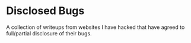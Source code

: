 # Disclosed Bugs

A collection of writeups from websites I have hacked that have agreed to full/partial disclosure of their bugs. 